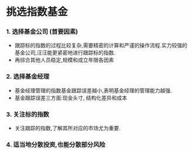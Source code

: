 # 挑选指数基金

### 1. 选择基金公司 (首要因素)
 * 跟踪标的指数的过程比较复杂,需要精密的计算和严谨的操作流程.实力较强的基金公司,汪汪能更紧密地进行跟踪标的指数.
 * 再综合其他人员稳定,规模和成立年限各因素

### 2. 选择基金经理
* 基金经理管理的指数基金跟踪误差越小,表明基金经理的管理能力越强.
* 基金跟踪误差三方面:现金头寸, 结构化差异和成本

### 3. 关注标的指数
* 关注跟踪的指数,了解其所对应的市场尤为重要.

### 4. 适当地分散投资,也能分散部分风险

